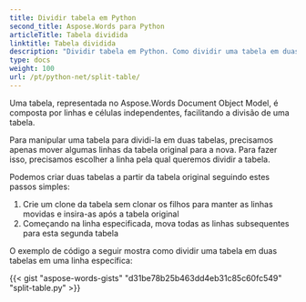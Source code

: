 ```yaml
---
title: Dividir tabela em Python
second_title: Aspose.Words para Python
articleTitle: Tabela dividida
linktitle: Tabela dividida
description: "Dividir tabela em Python. Como dividir uma tabela em duas tabelas separadas Python."
type: docs
weight: 100
url: /pt/python-net/split-table/
---
```


Uma tabela, representada no Aspose.Words Document Object Model, é composta por linhas e células independentes, facilitando a divisão de uma tabela.

Para manipular uma tabela para dividi-la em duas tabelas, precisamos apenas mover algumas linhas da tabela original para a nova. Para fazer isso, precisamos escolher a linha pela qual queremos dividir a tabela.

Podemos criar duas tabelas a partir da tabela original seguindo estes passos simples:

1. Crie um clone da tabela sem clonar os filhos para manter as linhas movidas e insira-as após a tabela original
2. Começando na linha especificada, mova todas as linhas subsequentes para esta segunda tabela

O exemplo de código a seguir mostra como dividir uma tabela em duas tabelas em uma linha específica:

{{< gist "aspose-words-gists" "d31be78b25b463dd4eb31c85c60fc549" "split-table.py" >}}
